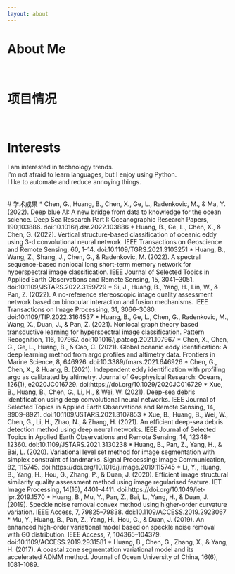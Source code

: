 ```yaml
---
layout: about 
---
```


# About Me


<br/>

# 项目情况


<br/>

# Interests
I am interested in technology trends.  
I'm not afraid to learn languages, but I enjoy using Python.  
I like to automate and reduce annoying things.  

<br/>
# 学术成果
* Chen, G., Huang, B., Chen, X., Ge, L., Radenkovic, M., & Ma, Y. (2022). Deep blue AI: A new bridge from
data to knowledge for the ocean science. Deep Sea Research Part I: Oceanographic Research Papers, 190,103886. doi:10.1016/j.dsr.2022.103886 
* Huang, B., Ge, L., Chen, X., & Chen, G. (2022). Vertical structure-based classification of oceanic eddy
using 3-d convolutional neural network. IEEE Transactions on Geoscience and Remote Sensing, 60, 1–14. doi:10.1109/TGRS.2021.3103251
* Huang, B., Wang, Z., Shang, J., Chen, G., & Radenkovic, M. (2022). A spectral sequence-based nonlocal
long short-term memory network for hyperspectral image classification. IEEE Journal of Selected Topics
in Applied Earth Observations and Remote Sensing, 15, 3041–3051. doi:10.1109/JSTARS.2022.3159729
* Si, J., Huang, B., Yang, H., Lin, W., & Pan, Z. (2022). A no-reference stereoscopic image quality
assessment network based on binocular interaction and fusion mechanisms. IEEE Transactions on
Image Processing, 31, 3066–3080. doi:10.1109/TIP.2022.3164537
* Huang, B., Ge, L., Chen, G., Radenkovic, M., Wang, X., Duan, J., & Pan, Z. (2021). Nonlocal graph theory
based transductive learning for hyperspectral image classification. Pattern Recognition, 116, 107967. doi:10.1016/j.patcog.2021.107967
* Chen, X., Chen, G., Ge, L., Huang, B., & Cao, C. (2021). Global oceanic eddy identification: A deep
learning method from argo profiles and altimetry data. Frontiers in Marine Science, 8, 646926. doi:10.3389/fmars.2021.646926
* Chen, G., Chen, X., & Huang, B. (2021). Independent eddy identification with profiling argo as calibrated
by altimetry. Journal of Geophysical Research: Oceans, 126(1), e2020JC016729. doi:https://doi.org/10.1029/2020JC016729
* Xue, B., Huang, B., Chen, G., Li, H., & Wei, W. (2021). Deep-sea debris identification using deep
convolutional neural networks. IEEE Journal of Selected Topics in Applied Earth Observations and Remote
Sensing, 14, 8909–8921. doi:10.1109/JSTARS.2021.3107853
* Xue, B., Huang, B., Wei, W., Chen, G., Li, H., Zhao, N., & Zhang, H. (2021). An efficient deep-sea debris
detection method using deep neural networks. IEEE Journal of Selected Topics in Applied Earth
Observations and Remote Sensing, 14, 12348–12360. doi:10.1109/JSTARS.2021.3130238
* Huang, B., Pan, Z., Yang, H., & Bai, L. (2020). Variational level set method for image segmentation with
simplex constraint of landmarks. Signal Processing: Image Communication, 82, 115745. doi:https://doi.org/10.1016/j.image.2019.115745
* Li, Y., Huang, B., Yang, H., Hou, G., Zhang, P., & Duan, J. (2020). Efficient image structural similarity
quality assessment method using image regularised feature. IET Image Processing, 14(16), 4401–4411. doi:https://doi.org/10.1049/iet-ipr.2019.1570
* Huang, B., Mu, Y., Pan, Z., Bai, L., Yang, H., & Duan, J. (2019). Speckle noise removal convex method
using higher-order curvature variation. IEEE Access, 7, 79825–79838. doi:10.1109/ACCESS.2019.2923067
* Mu, Y., Huang, B., Pan, Z., Yang, H., Hou, G., & Duan, J. (2019). An enhanced high-order variational
model based on speckle noise removal with G0 distribution. IEEE Access, 7, 104365–104379. doi:10.1109/ACCESS.2019.2931581
* Huang, B., Chen, G., Zhang, X., & Yang, H. (2017). A coastal zone segmentation variational model and its
accelerated ADMM method. Journal of Ocean University of China, 16(6), 1081–1089. <doi:10.1007/s11802-017-3601-4>
